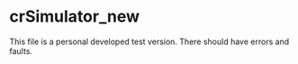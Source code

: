 crSimulator_new
===========

This file is a personal developed test version. There should have errors and faults.
